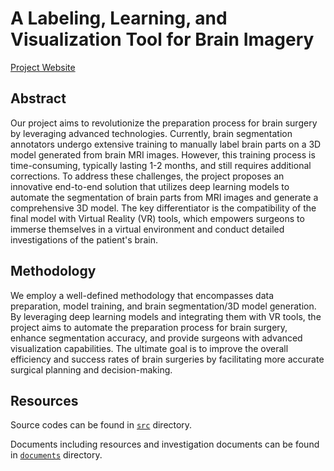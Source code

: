 # A Labeling, Learning, and Visualization Tool for Brain Imagery

[Project Website](https://www.vedat.me/design-project)

## Abstract
Our project aims to revolutionize the preparation process for brain surgery by leveraging advanced technologies. Currently, brain segmentation annotators undergo extensive training to manually label brain parts on a 3D model generated from brain MRI images. However, this training process is time-consuming, typically lasting 1-2 months, and still requires additional corrections. To address these challenges, the project proposes an innovative end-to-end solution that utilizes deep learning models to automate the segmentation of brain parts from MRI images and generate a comprehensive 3D model. The key differentiator is the compatibility of the final model with Virtual Reality (VR) tools, which empowers surgeons to immerse themselves in a virtual environment and conduct detailed investigations of the patient's brain.

## Methodology
We employ a well-defined methodology that encompasses data preparation, model training, and brain segmentation/3D model generation. By leveraging deep learning models and integrating them with VR tools, the project aims to automate the preparation process for brain surgery, enhance segmentation accuracy, and provide surgeons with advanced visualization capabilities. The ultimate goal is to improve the overall efficiency and success rates of brain surgeries by facilitating more accurate surgical planning and decision-making.


## Resources
Source codes can be found in [`src`](https://github.com/mavibirdesmi/bbm47980_bts/tree/main/src) directory.

Documents including resources and investigation documents can be found in [`documents`](https://github.com/mavibirdesmi/bbm47980_bts/tree/main/documents) directory.
